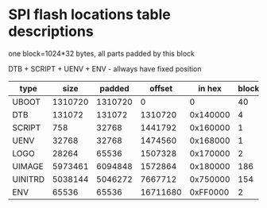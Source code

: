 # SPI flash locations table descriptions

one block=1024*32 bytes, all parts padded by this block

DTB + SCRIPT + UENV + ENV - allways have fixed position

|  type  |  size  | padded | offset | in hex | blocks| files |
| ------ | ------ | ------ | ------ | ------ | ----- | ----- | 
|   UBOOT| 1310720| 1310720|       0|       0|  40|./scripts/../share/u-boot.bin |
|     DTB|  131072|  131072| 1310720|0x140000|   4|./scripts/../share/linux.dtb  |
|  SCRIPT|     758|   32768| 1441792|0x160000|   1|/tmp/krescue.script.scr       |
|    UENV|   32768|   32768| 1474560|0x168000|   1|/tmp/krescue.uboot.env        |
|    LOGO|   28264|   65536| 1507328|0x170000|   2|./scripts/../share/splash.bmp.gz|
|  UIMAGE| 5973461| 6094848| 1572864|0x180000| 186|./scripts/../share/uImage     |
| UINITRD| 5038144| 5046272| 7667712|0x750000| 154|./scripts/../share/uInitrd    |
|     ENV|   65536|   65536|16711680|0xFF0000|   2|-                             |
